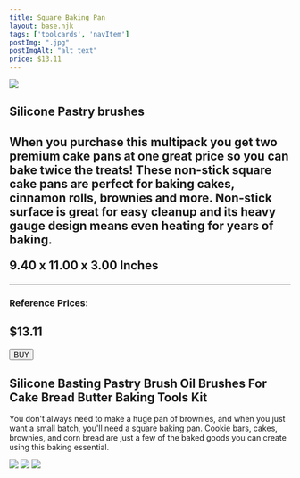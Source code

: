```yaml
---
title: Square Baking Pan
layout: base.njk
tags: ['toolcards', 'navItem']
postImg: ".jpg"
postImgAlt: "alt text"
price: $13.11
---
```

<section class="tool_container">
       <img src ="https://place-hold.it/600x600.jpg">
      <div class="text">
        <h1>Silicone Pastry brushes<h1>
        <p>When you purchase this multipack you get two premium cake pans at one great price so you can bake twice the treats! These non-stick square cake pans are perfect for baking cakes, cinnamon rolls, brownies and more. Non-stick surface is great for easy cleanup and its heavy gauge design means even heating for years of baking.</p>
        <p>9.40 x 11.00 x 3.00 Inches</p>
        <!-- <p>•Suitable for baking, cooking, BBQ basting.</p> -->
        <!-- <p>•Can be used repeatedly.</p> -->
        <!-- <p>•Easy-to-clean and good temperature resistance.</p> -->
        <hr />
        <!--  need add colors in the checked css-->
        <span class="fa fa-star checked"></span>
        <span class="fa fa-star checked"></span>
        <span class="fa fa-star checked"></span>
        <span class="fa fa-star"></span>
        <span class="fa fa-star"></span>
       <h3>Reference Prices: <h2>$13.11</h2> </h3> 
        <form method="get" action="https://www.walmart.com/ip/Wilton-Perfect-Results-Premium-Non-Stick-Bakeware-8-Inch-Square-Cake-Pans-Multipack-of-2/352455329?irgwc=1&sourceid=imp_ST73ISS1%3AxyIR-B2Vz2IbyxVUkDzqT1tW3DCW"><button type ="submit">BUY</button></form>
      </div>
        </section>
    <!-- content-->
    <div class="toolbody">
        <div class="bodycontext">
         <h2>Silicone Basting Pastry Brush Oil Brushes For Cake Bread Butter Baking Tools Kit</h2>
         <p>You don't always need to make a huge pan of brownies, and when you just want a small batch, you'll need a square baking pan. Cookie bars, cakes, brownies, and corn bread are just a few of the baked goods you can create using this baking essential.</p>
        </div>
        <div class="bodyimg">
         <img src ="https://place-hold.it/400x400.jpg">
          <img src ="https://place-hold.it/400x400.jpg"> 
          <img src ="https://place-hold.it/400x400.jpg"> 
        </div>
      </div>



